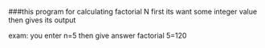 ###this program for calculating factorial N
first its want some integer value then gives its output

exam: you enter n=5 then give answer factorial 5=120
